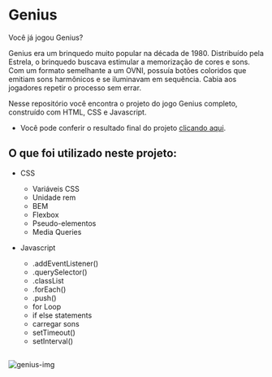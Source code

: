 # Genius

Você já jogou Genius?

Genius era um brinquedo muito popular na década de 1980. Distribuído pela Estrela, o brinquedo buscava estimular a memorização de cores e sons. Com um formato semelhante a um OVNI, possuía botões coloridos que emitiam sons harmônicos e se iluminavam em sequência. Cabia aos jogadores repetir o processo sem errar.

Nesse repositório você encontra o projeto do jogo Genius completo, construído com HTML, CSS e Javascript.

- Você pode conferir o resultado final do projeto [clicando aqui](https://game-genius-project.netlify.app).

## O que foi utilizado neste projeto:

- CSS
  - Variáveis CSS
  - Unidade rem
  - BEM
  - Flexbox
  - Pseudo-elementos
  - Media Queries
  
- Javascript
  - .addEventListener()
  - .querySelector()
  - .classList
  - .forEach()
  - .push()
  - for Loop
  - if else statements
  - carregar sons
  - setTimeout()
  - setInterval()

## 

![genius-img](https://user-images.githubusercontent.com/79291946/133690148-0153cf40-39a6-46f1-a4ab-17c5f7e119b3.png)




